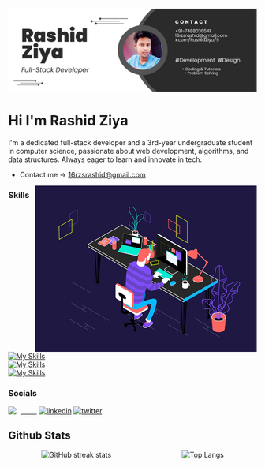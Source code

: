 <p align="center">
  <img src="https://github.com/Rashidziya/Rashidziya/blob/main/Rashid%20Ziya%20(2).png" alt="Banner">
</p>


# Hi I'm Rashid Ziya
I'm a dedicated full-stack developer and a 3rd-year undergraduate student in computer science, passionate about web development, algorithms, and data structures. Always eager to learn and innovate in tech.
* Contact me -> 16rzsrashid@gmail.com

<img alt="animated-gif" width="450" align="right" src="https://github.com/Rashidziya/Rashidziya/blob/main/gif%20image%20for%20readme%20profile.gif" />

### Skills
[![My Skills](https://skillicons.dev/icons?i=js,html,css,ts,tailwind)](https://skillicons.dev)<br>
[![My Skills](https://skillicons.dev/icons?i=postgres,postman,expressjs,docker,nodejs)](https://skillicons.dev)<br>
[![My Skills](https://skillicons.dev/icons?i=cloudflare,aws,nextjs)](https://skillicons.dev)


### Socials
[<img src='https://cdn.jsdelivr.net/npm/simple-icons@3.0.1/icons/github.svg' alt='github' height='40' style='color:white'>](https://github.com/Rashidziya)  [<img src='https://cdn.jsdelivr.net/npm/simple-icons@3.0.1/icons/linkedin.svg' alt='linkedin' height='40'>](https://www.linkedin.com/in/mohammad-rashid-reyaz-338533245/)  [<img src='https://cdn.jsdelivr.net/npm/simple-icons@3.0.1/icons/twitter.svg' alt='twitter' height='40'>](https://twitter.com/RashidZiya5)  


## Github Stats
<div style="display: flex; justify-content: space-around; gap:20">
  <img src="https://streak-stats.demolab.com/?user=Rashidziya" alt="GitHub streak stats"/>
  <img src="https://github-readme-stats.vercel.app/api/top-langs/?username=Rashidziya&layout=compact" alt="Top Langs" style="margin-left: 10px;"/>
</div>



